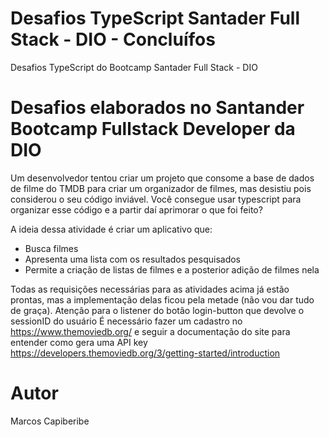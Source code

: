 # Desafios TypeScript Santader Full Stack - DIO - Concluífos

Desafios TypeScript do Bootcamp Santader Full Stack - DIO
 
# Desafios elaborados no Santander Bootcamp Fullstack Developer da DIO
 
Um desenvolvedor tentou criar um projeto que consome a base de dados de filme do TMDB para criar um organizador de filmes, mas desistiu pois considerou o seu código inviável. Você consegue usar typescript para organizar esse código e a partir daí aprimorar o que foi feito?

A ideia dessa atividade é criar um aplicativo que: 
 - Busca filmes
 - Apresenta uma lista com os resultados pesquisados
 - Permite a criação de listas de filmes e a posterior adição de filmes nela

Todas as requisições necessárias para as atividades acima já estão prontas, mas a implementação delas ficou pela metade (não vou dar tudo de graça).
Atenção para o listener do botão login-button que devolve o sessionID do usuário
É necessário fazer um cadastro no https://www.themoviedb.org/ e seguir a documentação do site para entender como gera uma API key https://developers.themoviedb.org/3/getting-started/introduction

# Autor

Marcos Capiberibe

